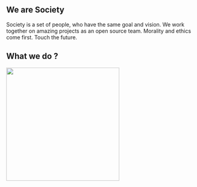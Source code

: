 ## We are Society

Society is a set of people, who have the same goal and vision. We work together 
on amazing projects as an open source team. Morality and ethics come first. 
Touch the future.

## What we do ?

<p align="left">
  <img src="https://github.com/antistereotip/ghost/blob/main/SOCIETY/puzzle.gif" width="300" />
</p>
